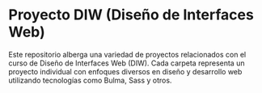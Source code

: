 <h1>Proyecto DIW (Diseño de Interfaces Web)</h1>
Este repositorio alberga una variedad de proyectos relacionados con el curso de Diseño de Interfaces Web (DIW). 
Cada carpeta representa un proyecto individual con enfoques diversos en diseño y desarrollo web utilizando tecnologías como Bulma, Sass y otros.
